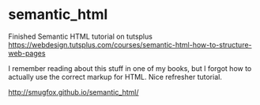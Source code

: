 # semantic_html

Finished Semantic HTML tutorial on tutsplus
https://webdesign.tutsplus.com/courses/semantic-html-how-to-structure-web-pages

I remember reading about this stuff in one of my books, but I forgot how to actually use the correct markup for HTML.  Nice refresher tutorial.


http://smugfox.github.io/semantic_html/
